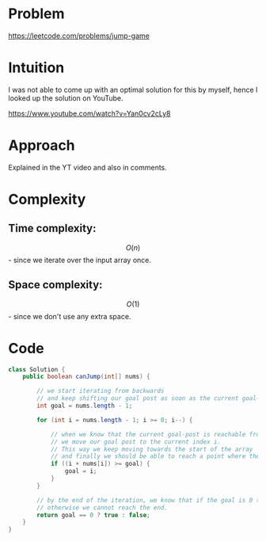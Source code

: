 # Problem
https://leetcode.com/problems/jump-game

# Intuition
<!-- Describe your first thoughts on how to solve this problem. -->
I was not able to come up with an optimal solution for this by myself, hence I looked up the solution on YouTube.

https://www.youtube.com/watch?v=Yan0cv2cLy8

# Approach
<!-- Describe your approach to solving the problem. -->
Explained in the YT video and also in comments.

# Complexity
## Time complexity:
<!-- Add your time complexity here, e.g. $$O(n)$$ -->
$$O(n)$$ - since we iterate over the input array once.

## Space complexity:
<!-- Add your space complexity here, e.g. $$O(n)$$ -->
$$O(1)$$ - since we don't use any extra space.

# Code
```java
class Solution {
    public boolean canJump(int[] nums) {

        // we start iterating from backwards
        // and keep shifting our goal post as soon as the current goal-post is reachable.
        int goal = nums.length - 1;

        for (int i = nums.length - 1; i >= 0; i--) {            

            // when we know that the current goal-post is reachable from the current index i
            // we move our goal post to the current index i.
            // This way we keep moving towards the start of the array
            // and finally we should be able to reach a point where the goal becomes our first index.
            if ((i + nums[i]) >= goal) {
                goal = i;
            } 
        }

        // by the end of the iteration, we know that if the goal is 0 then the final index is reachable
        // otherwise we cannot reach the end.
        return goal == 0 ? true : false;
    }
}
```
